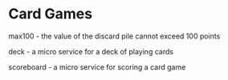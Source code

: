 # Card Games
max100 - the value of the discard pile cannot exceed 100 points

deck - a micro service for a deck of playing cards

scoreboard - a micro service for scoring a card game

